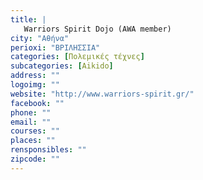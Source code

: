 ```yaml
---
title: |
   Warriors Spirit Dojo (AWA member)
city: "Αθήνα"
perioxi: "ΒΡΙΛΗΣΣΙΑ"
categories: [Πολεμικές τέχνες]
subcategories: [Aikido]
address: ""
logoimg: ""
website: "http://www.warriors-spirit.gr/"
facebook: ""
phone: ""
email: ""
courses: ""
places: ""
rensponsibles: ""
zipcode: ""
---
```




